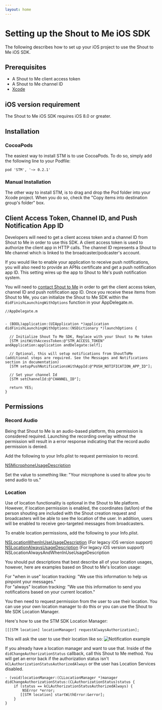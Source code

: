 ```yaml
---
layout: home
---
```


# Setting up the Shout to Me iOS SDK

The following describes how to set up your iOS project to use the Shout to Me iOS SDK.

## Prerequisites
* A Shout to Me client access token
* A Shout to Me channel ID
* <a href="https://developer.apple.com/xcode/" target="_blank">Xcode</a>

## iOS version requirement

The Shout to Me iOS SDK requires iOS 8.0 or greater.

## Installation

### CocoaPods
The easiest way to install STM is to use CocoaPods. To do so, simply add the following line to your Podfile:

`pod 'STM', '~> 0.2.1'`

### Manual Installation

The other way to install STM, is to drag and drop the Pod folder into your Xcode project. When you do so, check the "Copy items into destination group's folder" box.


## Client Access Token, Channel ID, and Push Notification App ID
Developers will need to get a client access token and a channel ID from Shout to Me in order to use this SDK.  A client
access token is used to authorize the client app in HTTP calls.  The channel ID represents a Shout to Me channel which
is linked to the broadcaster/podcaster's account.

If you would like to enable your application to receive push notifications, you will also need to provide an APNs certificate
 and get a push notification app ID.  This setting wires up the app to Shout to Me's push notification system.

You will need to [contact Shout to Me](http://www.shoutto.me/contact) in order to get the client access
  token, channel ID and push notification app ID. Once you receive these items from Shout to Me, you can
  initialize the Shout to Me SDK within the `didFinishLaunchingWithOptions` function in your AppDelegate.m.

```objc
//AppDelegate.m


- (BOOL)application:(UIApplication *)application didFinishLaunchingWithOptions:(NSDictionary *)launchOptions {

  // Initialize Shout To Me SDK, Replace with your Shout to Me token
  [STM initWithAccessToken:@"STM_ACCESS_TOKEN" andApplication:application andDelegate:self];

  // Optional, this will setup notifications from ShoutToMe (additional steps are required. See the Messages and Notifications section in documentation)
  [STM setupPushNotificationsWithAppId:@"PUSH_NOTIFICATION_APP_ID"];

  // Set your channel Id
  [STM setChannelId:@"CHANNEL_ID"];

  return YES;
}
```

## Permissions

### Record Audio

Being that Shout to Me is an audio-based platform, this permission is considered required. Launching the recording
overlay without the permission will result in a error response indicating that the record audio permission is denied.

Add the following to your Info.plist to request permission to record.

[NSMicrophoneUsageDescription](https://developer.apple.com/library/content/documentation/General/Reference/InfoPlistKeyReference/Articles/CocoaKeys.html#//apple_ref/doc/uid/TP40009251-SW25)

Set the value to something like: "Your microphone is used to allow you to send audio to us."

### Location

Use of location functionality is optional in the Shout to Me platform. However, if location permission is enabled,
the coordinates (lat/lon) of the person shouting are included with the Shout creation request and broadcasters will be
able to see the location of the user.  In addition, users will be enabled to receive geo-targeted messages from
broadcasters.

To enable location permissions, add the following to your Info.plist.

[NSLocationWhenInUseUsageDescription](https://developer.apple.com/library/ios/documentation/General/Reference/InfoPlistKeyReference/Articles/CocoaKeys.html) (For legacy iOS version support)
<br>
[NSLocationAlwaysUsageDescription](https://developer.apple.com/library/content/documentation/General/Reference/InfoPlistKeyReference/Articles/CocoaKeys.html) (For legacy iOS version support)
<br>
NSLocationAlwaysAndWhenInUseUsageDescription

You should put descriptions that best describe all of your location usages, however, here are examples based on Shout to Me's location usage:

For "when in use" location tracking: "We use this information to help us pinpoint your messages."
<br>
For "always" location tracking: "We use this information to send you notifications based on your current location."

You then need to request permission from the user to use their location. You can use your own location manager to do this or you can use the Shout to Me SDK Location Manager.

Here's how to use the STM SDK Location Manager:

```objc
[[[STM location] locationManager] requestAlwaysAuthorization];
```

This will ask the user to use their location like so: ![Notification example](https://s3-us-west-2.amazonaws.com/sdk-public-images/notification-example.jpg)


If you already have a location manager and want to use that. Inside of the `didChangeAuthorizationStatus` callback, call this Shout to Me method. You will get an error back if the authorization status isn't `kCLAuthorizationStatusAuthorizedAlways` or the user has Location Services disabled.

```objc
- (void)locationManager:(CLLocationManager *)manager didChangeAuthorizationStatus:(CLAuthorizationStatus)status {
    if (status == kCLAuthorizationStatusAuthorizedAlways) {
        NSError *error;
       [[STM location] startWithError:&error];
    }
}
```
